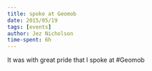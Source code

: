 ```yaml
---
title: spoke at Geomob
date: 2015/05/19
tags: [events]
author: Jez Nicholson
time-spent: 6h
---
```

​It was with great pride that I spoke at #Geomob